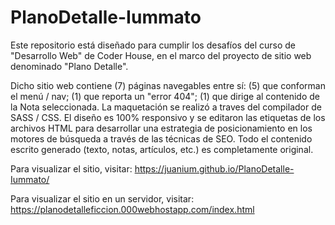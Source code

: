 # PlanoDetalle-Iummato

Este repositorio está diseñado para cumplir los desafíos del curso de "Desarrollo Web" de Coder House, en el marco del proyecto de sitio web denominado "Plano Detalle". 

Dicho sitio web contiene (7) páginas navegables entre sí: (5) que conforman el menú / nav; (1) que reporta un "error 404"; (1) que dirige al contenido de la Nota seleccionada. La maquetación se realizó a traves del compilador de SASS / CSS. El diseño es 100% responsivo y se editaron las etiquetas de los archivos HTML para desarrollar una estrategia de posicionamiento en los motores de búsqueda a través de las técnicas de SEO. Todo el contenido escrito generado (texto, notas, artículos, etc.) es completamente original.  

Para visualizar el sitio, visitar: https://juanium.github.io/PlanoDetalle-Iummato/

Para visualizar el sitio en un servidor, visitar: https://planodetalleficcion.000webhostapp.com/index.html
